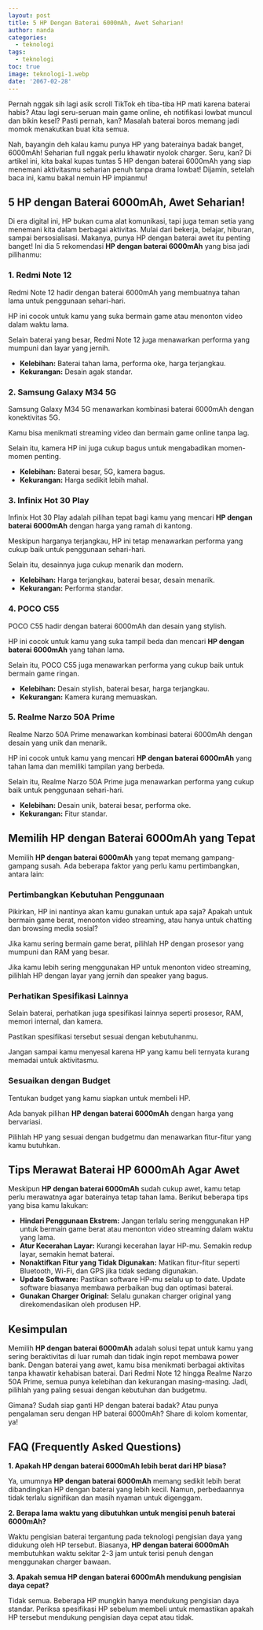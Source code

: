 ```yaml
---
layout: post
title: 5 HP Dengan Baterai 6000mAh, Awet Seharian!
author: nanda
categories:
  - teknologi
tags:
  - teknologi
toc: true
image: teknologi-1.webp
date: '2067-02-28'
---
```



Pernah nggak sih lagi asik scroll TikTok eh tiba-tiba HP mati karena baterai habis? Atau lagi seru-seruan main game online, eh notifikasi lowbat muncul dan bikin kesel? Pasti pernah, kan? Masalah baterai boros memang jadi momok menakutkan buat kita semua.

Nah, bayangin deh kalau kamu punya HP yang baterainya badak banget, 6000mAh! Seharian full nggak perlu khawatir nyolok charger. Seru, kan? Di artikel ini, kita bakal kupas tuntas 5 HP dengan baterai 6000mAh yang siap menemani aktivitasmu seharian penuh tanpa drama lowbat! Dijamin, setelah baca ini, kamu bakal nemuin HP impianmu!

## 5 HP dengan Baterai 6000mAh, Awet Seharian!

Di era digital ini, HP bukan cuma alat komunikasi, tapi juga teman setia yang menemani kita dalam berbagai aktivitas. Mulai dari bekerja, belajar, hiburan, sampai bersosialisasi. Makanya, punya HP dengan baterai awet itu penting banget! Ini dia 5 rekomendasi **HP dengan baterai 6000mAh** yang bisa jadi pilihanmu:

### 1\. Redmi Note 12

Redmi Note 12 hadir dengan baterai 6000mAh yang membuatnya tahan lama untuk penggunaan sehari-hari.

HP ini cocok untuk kamu yang suka bermain game atau menonton video dalam waktu lama.

Selain baterai yang besar, Redmi Note 12 juga menawarkan performa yang mumpuni dan layar yang jernih.

- **Kelebihan:** Baterai tahan lama, performa oke, harga terjangkau.
- **Kekurangan:** Desain agak standar.

### 2\. Samsung Galaxy M34 5G

Samsung Galaxy M34 5G menawarkan kombinasi baterai 6000mAh dengan konektivitas 5G.

Kamu bisa menikmati streaming video dan bermain game online tanpa lag.

Selain itu, kamera HP ini juga cukup bagus untuk mengabadikan momen-momen penting.

- **Kelebihan:** Baterai besar, 5G, kamera bagus.
- **Kekurangan:** Harga sedikit lebih mahal.

### 3\. Infinix Hot 30 Play

Infinix Hot 30 Play adalah pilihan tepat bagi kamu yang mencari **HP dengan baterai 6000mAh** dengan harga yang ramah di kantong.

Meskipun harganya terjangkau, HP ini tetap menawarkan performa yang cukup baik untuk penggunaan sehari-hari.

Selain itu, desainnya juga cukup menarik dan modern.

- **Kelebihan:** Harga terjangkau, baterai besar, desain menarik.
- **Kekurangan:** Performa standar.

### 4\. POCO C55

POCO C55 hadir dengan baterai 6000mAh dan desain yang stylish.

HP ini cocok untuk kamu yang suka tampil beda dan mencari **HP dengan baterai 6000mAh** yang tahan lama.

Selain itu, POCO C55 juga menawarkan performa yang cukup baik untuk bermain game ringan.

- **Kelebihan:** Desain stylish, baterai besar, harga terjangkau.
- **Kekurangan:** Kamera kurang memuaskan.

### 5\. Realme Narzo 50A Prime

Realme Narzo 50A Prime menawarkan kombinasi baterai 6000mAh dengan desain yang unik dan menarik.

HP ini cocok untuk kamu yang mencari **HP dengan baterai 6000mAh** yang tahan lama dan memiliki tampilan yang berbeda.

Selain itu, Realme Narzo 50A Prime juga menawarkan performa yang cukup baik untuk penggunaan sehari-hari.

- **Kelebihan:** Desain unik, baterai besar, performa oke.
- **Kekurangan:** Fitur standar.

## Memilih HP dengan Baterai 6000mAh yang Tepat

Memilih **HP dengan baterai 6000mAh** yang tepat memang gampang-gampang susah. Ada beberapa faktor yang perlu kamu pertimbangkan, antara lain:

### Pertimbangkan Kebutuhan Penggunaan

Pikirkan, HP ini nantinya akan kamu gunakan untuk apa saja? Apakah untuk bermain game berat, menonton video streaming, atau hanya untuk chatting dan browsing media sosial?

Jika kamu sering bermain game berat, pilihlah HP dengan prosesor yang mumpuni dan RAM yang besar.

Jika kamu lebih sering menggunakan HP untuk menonton video streaming, pilihlah HP dengan layar yang jernih dan speaker yang bagus.

### Perhatikan Spesifikasi Lainnya

Selain baterai, perhatikan juga spesifikasi lainnya seperti prosesor, RAM, memori internal, dan kamera.

Pastikan spesifikasi tersebut sesuai dengan kebutuhanmu.

Jangan sampai kamu menyesal karena HP yang kamu beli ternyata kurang memadai untuk aktivitasmu.

### Sesuaikan dengan Budget

Tentukan budget yang kamu siapkan untuk membeli HP.

Ada banyak pilihan **HP dengan baterai 6000mAh** dengan harga yang bervariasi.

Pilihlah HP yang sesuai dengan budgetmu dan menawarkan fitur-fitur yang kamu butuhkan.

## Tips Merawat Baterai HP 6000mAh Agar Awet

Meskipun **HP dengan baterai 6000mAh** sudah cukup awet, kamu tetap perlu merawatnya agar baterainya tetap tahan lama. Berikut beberapa tips yang bisa kamu lakukan:

- **Hindari Penggunaan Ekstrem:** Jangan terlalu sering menggunakan HP untuk bermain game berat atau menonton video streaming dalam waktu yang lama.
- **Atur Kecerahan Layar:** Kurangi kecerahan layar HP-mu. Semakin redup layar, semakin hemat baterai.
- **Nonaktifkan Fitur yang Tidak Digunakan:** Matikan fitur-fitur seperti Bluetooth, Wi-Fi, dan GPS jika tidak sedang digunakan.
- **Update Software:** Pastikan software HP-mu selalu up to date. Update software biasanya membawa perbaikan bug dan optimasi baterai.
- **Gunakan Charger Original:** Selalu gunakan charger original yang direkomendasikan oleh produsen HP.

## Kesimpulan

Memilih **HP dengan baterai 6000mAh** adalah solusi tepat untuk kamu yang sering beraktivitas di luar rumah dan tidak ingin repot membawa power bank. Dengan baterai yang awet, kamu bisa menikmati berbagai aktivitas tanpa khawatir kehabisan baterai. Dari Redmi Note 12 hingga Realme Narzo 50A Prime, semua punya kelebihan dan kekurangan masing-masing. Jadi, pilihlah yang paling sesuai dengan kebutuhan dan budgetmu.

Gimana? Sudah siap ganti HP dengan baterai badak? Atau punya pengalaman seru dengan HP baterai 6000mAh? Share di kolom komentar, ya!

## FAQ (Frequently Asked Questions)

**1\. Apakah HP dengan baterai 6000mAh lebih berat dari HP biasa?**

Ya, umumnya **HP dengan baterai 6000mAh** memang sedikit lebih berat dibandingkan HP dengan baterai yang lebih kecil. Namun, perbedaannya tidak terlalu signifikan dan masih nyaman untuk digenggam.

**2\. Berapa lama waktu yang dibutuhkan untuk mengisi penuh baterai 6000mAh?**

Waktu pengisian baterai tergantung pada teknologi pengisian daya yang didukung oleh HP tersebut. Biasanya, **HP dengan baterai 6000mAh** membutuhkan waktu sekitar 2-3 jam untuk terisi penuh dengan menggunakan charger bawaan.

**3\. Apakah semua HP dengan baterai 6000mAh mendukung pengisian daya cepat?**

Tidak semua. Beberapa HP mungkin hanya mendukung pengisian daya standar. Periksa spesifikasi HP sebelum membeli untuk memastikan apakah HP tersebut mendukung pengisian daya cepat atau tidak.
